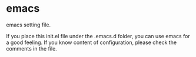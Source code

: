 # emacs
emacs setting file.

If you place this init.el file under the .emacs.d folder, you can use emacs for a good feeling.
If you know content of configuration, please check the comments in the file.